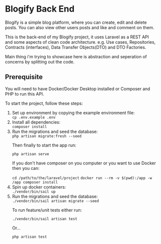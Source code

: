 <h1>Blogify Back End</h1>
<p>Blogify is a simple blog platform, where you can create, edit and delete posts. You can also view other users posts and like and comment on them.</p>
<p>This is the back-end of my Blogify project, it uses Laravel as a REST API and some aspects of clean code architecture. e.g. Use cases, Repositories, Contracts (interfaces), Data Transfer Objects(DTO) and DTO Factories.</p>
<p>Main thing i'm trying to showcase here is abstraction and seperation of concerns by splitting out the code.</p>
<h2>Prerequisite</h2>
<p>You will need to have Docker/Docker Desktop installed or Composer and PHP to run this API.</p>
<p>To start the project, follow these steps:</p>
<ol>
  <li>Set up environment by copying the example environment file:</li>
  <code>cp .env.example .env</code>
    <li>Install all dependencies:</li>
    <code>composer install</code>
    <li>Run the migrations and seed the database:</li>
    <code>php artisan migrate:fresh --seed</code>
    <p>Then finally to start the app run:</p>
    <code>php artisan serve</code>
    <p>If you don't have composer on you computer or you want to use Docker then you can:</p>
    <code>cd /path/to/the/laravel/project</code>
    <code>docker run --rm -v $(pwd):/app -w /app composer install</code>
    <li>Spin up docker containers:</li>
    <code>./vendor/bin/sail up</code>
    <li>Run the migrations and seed the database:</li>
    <code>./vendor/bin/sail artisan migrate --seed</code>
    <p>To run feature/unit tests either run:</p>
    <code>./vendor/bin/sail artisan test</code>
    <p>Or...</p>
    <code>php artisan test</code>
</ol>

